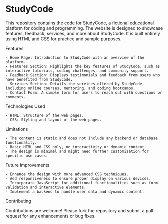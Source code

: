 # StudyCode
This repository contains the code for StudyCode, a fictional educational platform for coding and programming. The website is designed to showcase features, feedback, services, and more about StudyCode. It is built entirely using HTML and CSS for practice and sample purposes.

Features

    - Home Page: Introduction to StudyCode with an overview of the platform.
    - Features Section: Highlights the key features of StudyCode, such as interactive tutorials, coding challenges, and community support.
    - Feedback Section: Displays testimonials and feedback from users who have benefited from StudyCode.
    - Services Section: Details the services offered by StudyCode, including online courses, mentoring, and coding bootcamps.
    - Contact Form: A simple form for users to reach out with questions or comments.
Technologies Used

    - HTML: Structure of the web pages.
    - CSS: Styling and layout of the web pages.

Limitations

    - The content is static and does not include any backend or database functionality.
    - Basic HTML and CSS only, no interactivity or dynamic content.
    - The design is minimal and might need further customization for specific use cases.

Future Improvements

    - Enhance the design with more advanced CSS techniques.
    - Add responsiveness to ensure proper display on various devices.
    - Incorporate JavaScript for additional functionalities such as form validation and interactive elements.
    - Implement a backend to handle user data and dynamic content.

Contributing

Contributions are welcome! Please fork the repository and submit a pull request for any enhancements or bug fixes.
